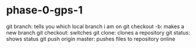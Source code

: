 phase-0-gps-1
=============
git branch: tells you which local branch i am on
git checkout -b: makes a new branch
git checkout: switches
git clone: clones a repository
git status: shows status
git push origin master: pushes files to repository online
